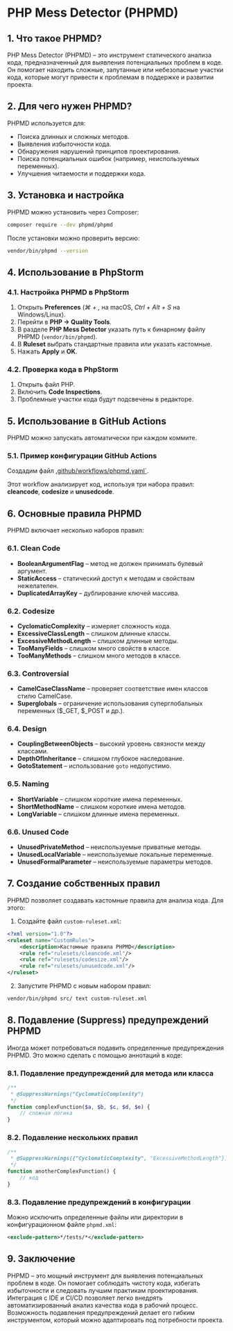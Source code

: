 # PHP Mess Detector (PHPMD)

## 1. Что такое PHPMD?
PHP Mess Detector (PHPMD) – это инструмент статического анализа кода, предназначенный для выявления потенциальных проблем в коде. Он помогает находить сложные, запутанные или небезопасные участки кода, которые могут привести к проблемам в поддержке и развитии проекта.

## 2. Для чего нужен PHPMD?
PHPMD используется для:
- Поиска длинных и сложных методов.
- Выявления избыточности кода.
- Обнаружения нарушений принципов проектирования.
- Поиска потенциальных ошибок (например, неиспользуемых переменных).
- Улучшения читаемости и поддержки кода.

## 3. Установка и настройка
PHPMD можно установить через Composer:
```bash
composer require --dev phpmd/phpmd
```
После установки можно проверить версию:
```bash
vendor/bin/phpmd --version
```

## 4. Использование в PhpStorm
### 4.1. Настройка PHPMD в PhpStorm
1. Открыть **Preferences** (*⌘ + ,* на macOS, *Ctrl + Alt + S* на Windows/Linux).
2. Перейти в **PHP → Quality Tools**.
3. В разделе **PHP Mess Detector** указать путь к бинарному файлу PHPMD (`vendor/bin/phpmd`).
4. В **Ruleset** выбрать стандартные правила или указать кастомные.
5. Нажать **Apply** и **OK**.

### 4.2. Проверка кода в PhpStorm
1. Открыть файл PHP.
2. Включить **Code Inspections**.
3. Проблемные участки кода будут подсвечены в редакторе.

## 5. Использование в GitHub Actions
PHPMD можно запускать автоматически при каждом коммите.

### 5.1. Пример конфигурации GitHub Actions
Создадим файл [.github/workflows/phpmd.yaml`](../.github/workflows/phpmd.yaml).

Этот workflow анализирует код, используя три набора правил: **cleancode**, **codesize** и **unusedcode**.

## 6. Основные правила PHPMD
PHPMD включает несколько наборов правил:

### 6.1. Clean Code
- **BooleanArgumentFlag** – метод не должен принимать булевый аргумент.
- **StaticAccess** – статический доступ к методам и свойствам нежелателен.
- **DuplicatedArrayKey** – дублирование ключей массива.

### 6.2. Codesize
- **CyclomaticComplexity** – измеряет сложность кода.
- **ExcessiveClassLength** – слишком длинные классы.
- **ExcessiveMethodLength** – слишком длинные методы.
- **TooManyFields** – слишком много свойств в классе.
- **TooManyMethods** – слишком много методов в классе.

### 6.3. Controversial
- **CamelCaseClassName** – проверяет соответствие имен классов стилю CamelCase.
- **Superglobals** – ограничение использования суперглобальных переменных ($_GET, $_POST и др.).

### 6.4. Design
- **CouplingBetweenObjects** – высокий уровень связности между классами.
- **DepthOfInheritance** – слишком глубокое наследование.
- **GotoStatement** – использование `goto` недопустимо.

### 6.5. Naming
- **ShortVariable** – слишком короткие имена переменных.
- **ShortMethodName** – слишком короткие имена методов.
- **LongVariable** – слишком длинные имена переменных.

### 6.6. Unused Code
- **UnusedPrivateMethod** – неиспользуемые приватные методы.
- **UnusedLocalVariable** – неиспользуемые локальные переменные.
- **UnusedFormalParameter** – неиспользуемые параметры методов.

## 7. Создание собственных правил
PHPMD позволяет создавать кастомные правила для анализа кода. Для этого:
1. Создайте файл `custom-ruleset.xml`:
```xml
<?xml version="1.0"?>
<ruleset name="CustomRules">
    <description>Кастомные правила PHPMD</description>
    <rule ref="rulesets/cleancode.xml"/>
    <rule ref="rulesets/codesize.xml"/>
    <rule ref="rulesets/unusedcode.xml"/>
</ruleset>
```
2. Запустите PHPMD с новым набором правил:
```bash
vendor/bin/phpmd src/ text custom-ruleset.xml
```

## 8. Подавление (Suppress) предупреждений PHPMD
Иногда может потребоваться подавить определенные предупреждения PHPMD. Это можно сделать с помощью аннотаций в коде:

### 8.1. Подавление предупреждений для метода или класса
```php
/**
 * @SuppressWarnings("CyclomaticComplexity")
 */
function complexFunction($a, $b, $c, $d, $e) {
    // сложная логика
}
```

### 8.2. Подавление нескольких правил
```php
/**
 * @SuppressWarnings({"CyclomaticComplexity", "ExcessiveMethodLength"})
 */
function anotherComplexFunction() {
    // код
}
```

### 8.3. Подавление предупреждений в конфигурации
Можно исключить определенные файлы или директории в конфигурационном файле `phpmd.xml`:
```xml
<exclude-pattern>*/tests/*</exclude-pattern>
```

## 9. Заключение
PHPMD – это мощный инструмент для выявления потенциальных проблем в коде. Он помогает соблюдать чистоту кода, избегать избыточности и следовать лучшим практикам проектирования. Интеграция с IDE и CI/CD позволяет легко внедрять автоматизированный анализ качества кода в рабочий процесс. Возможность подавления предупреждений делает его гибким инструментом, который можно адаптировать под потребности проекта.
